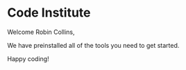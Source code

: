 # Code Institute

Welcome Robin Collins,

We have preinstalled all of the tools you need to get started.

Happy coding!